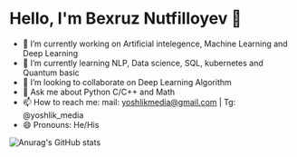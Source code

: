 Hello, I'm Bexruz Nutfilloyev 👋
=======
- 🔭 I’m currently working on Artificial intelegence, Machine Learning and Deep Learning
- 🌱 I’m currently learning NLP, Data science, SQL, kubernetes and Quantum basic
- 👯 I’m looking to collaborate on Deep Learning Algorithm
- 💬 Ask me about Python C/C++ and Math
- 📫 How to reach me: mail: yoshlikmedia@gmail.com | Tg: @yoshlik_media 
- 😄 Pronouns: He/His

![Anurag's GitHub stats](https://github-readme-stats.vercel.app/api?username=YoshlikMedia&show_icons=true&theme=react )

